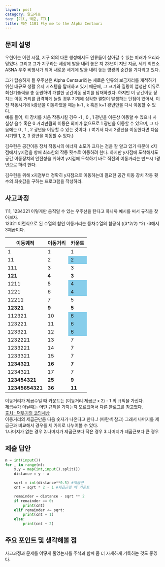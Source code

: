 ```yaml
---
layout: post
category: 알고리즘
tag: [기초, 백준, TIL]
title: 백준 1101 Fly me to the Alpha Centauri
---
```


## 문제 설명

우현이는 어린 시절, 지구 외의 다른 행성에서도 인류들이 살아갈 수 있는 미래가 오리라 믿었다. 그리고 그가 지구라는 세상에 발을 내려 놓은 지 23년이 지난 지금, 세계 최연소 ASNA 우주 비행사가 되어 새로운 세계에 발을 내려 놓는 영광의 순간을 기다리고 있다.

그가 탑승하게 될 우주선은 Alpha Centauri라는 새로운 인류의 보금자리를 개척하기 위한 대규모 생활 유지 시스템을 탑재하고 있기 때문에, 그 크기와 질량이 엄청난 이유로 최신기술력을 총 동원하여 개발한 공간이동 장치를 탑재하였다. 하지만 이 공간이동 장치는 이동 거리를 급격하게 늘릴 경우 기계에 심각한 결함이 발생하는 단점이 있어서, 이전 작동시기에 k광년을 이동하였을 때는 k-1 , k 혹은 k+1 광년만을 다시 이동할 수 있다.   
예를 들어, 이 장치를 처음 작동시킬 경우 -1 , 0 , 1 광년을 이론상 이동할 수 있으나 사실상 음수 혹은 0 거리만큼의 이동은 의미가 없으므로 1 광년을 이동할 수 있으며, 그 다음에는 0 , 1 , 2 광년을 이동할 수 있는 것이다. ( 여기서 다시 2광년을 이동한다면 다음 시기엔 1, 2, 3 광년을 이동할 수 있다.)  

김우현은 공간이동 장치 작동시의 에너지 소모가 크다는 점을 잘 알고 있기 때문에 x지점에서 y지점을 향해 최소한의 작동 횟수로 이동하려 한다. 하지만 y지점에 도착해서도 공간 이동장치의 안전성을 위하여 y지점에 도착하기 바로 직전의 이동거리는 반드시 1광년으로 하려 한다.  

김우현을 위해 x지점부터 정확히 y지점으로 이동하는데 필요한 공간 이동 장치 작동 횟수의 최솟값을 구하는 프로그램을 작성하라.

## 사고과정

111, 1234321 이렇게만 움직일 수 있는 우주선을 탄다고 하니까 예시를 써서 규칙을 찾아보자.     
12321 이런식으로 된 수열의 합인 이동거리는 등차수열의 합공식 ((3*2/2) *2) -3해서 3제곱이다.   

<table>
  <thead>
    <tr>
      <th>이동궤적</th>
      <th>이동거리</th>
      <th>카운트</th>
    </tr>
  </thead>
  <tbody>
    <tr>
      <td>1</td>
      <td>1</td>
      <td>1</td>
    </tr>
    <tr>
      <td>11</td>
      <td>2</td>
      <td style="background-color:skyblue">2</td>
    </tr>
   <tr>
      <td>111</td>
      <td>3</td>
      <td>3</td>
    </tr>
    <tr>
      <td><strong>121</strong></td>
      <td><strong>4</strong></td>
      <td><strong>3</strong></td>
    </tr>
    <tr>
      <td>1211</td>
      <td>5</td>
      <td style="background-color:skyblue">4</td>
    </tr>
    <tr>
      <td>1221</td>
      <td>6</td>
      <td style="background-color:skyblue">4</td>
    </tr>
    <tr>
      <td>12211</td>
      <td>7</td>
      <td>5</td>
    </tr>
    <tr>
      <td><strong>12321</strong></td>
      <td><strong>9</strong></td>
      <td><strong>5</strong></td>
    </tr>
    <tr>
      <td>112321</td>
      <td>10</td>
      <td style="background-color:skyblue">6</td>
    </tr>
    <tr>
      <td>123221</td>
      <td>11</td>
      <td style="background-color:skyblue">6</td>
    </tr>
    <tr>
      <td>123321</td>
      <td>12</td>
      <td style="background-color:skyblue">6</td>
    </tr>
    <tr>
      <td>1232221</td>
      <td>13</td>
      <td>7</td>
    </tr>
    <tr>
      <td>1233221</td>
      <td>14</td>
      <td>7</td>
    </tr>
    <tr>
      <td>1233321</td>
      <td>15</td>
      <td>7</td>
    </tr>
    <tr>
      <td><strong>1234321</strong></td>
      <td><strong>16</strong></td>
      <td><strong>7</strong></td>
    </tr>
    <tr>
      <td>1234321</td>
      <td>17</td>
      <td>7</td>
    </tr>
    <tr>
      <td><strong>123454321</strong></td>
      <td><strong>25</strong></td>
      <td><strong>9</strong></td>
    </tr>
    <tr>
      <td><strong>12345654321</strong></td>
      <td><strong>36</strong></td>
      <td><strong>11</strong></td>
    </tr>
  </tbody>
</table>

이동거리가 제곱수일 때 카운트는 (이동거리 제곱근 x 2) - 1 의 규칙을 가진다.  
제곱수가 아닐때는 어떤 규칙을 가지는지 모르겠어서 다른 블로그를 참고했다.  
[출처 : 덕봇기의 코딩세상](https://deok2kim.tistory.com/152)  
이동거리의 제곱근만큼 다음 숫자가 나온다고 한다..! (파란색 참고)
그래서 나머지를 제곱근과 비교해서 경우를 세 가지로 나누어볼 수 있다.  
1.나머지가 없는 경우
2.나머지가 제곱근보다 작은 경우
3.나머지가 제곱근보다 큰 경우

## 제출 답안

```python
n = int(input())
for _ in range(n):
    x,y = map(int,input().split())
    distance = y - x

    sqrt = int(distance**0.5) #제곱근
    cnt = sqrt * 2 - 1 #제곱근일 때 카운트

    remainder = distance - sqrt ** 2
    if remainder == 0:
        print(cnt)
    elif remainder <= sqrt:
        print(cnt + 1)
    else:
        print(cnt + 2)
```

## 주요 포인트 및 생각해볼 점

사고과정과 문제를 어떻게 풀었는지를 주석과 함께 좀 더 자세하게 기록하는 것도 좋겠다.
